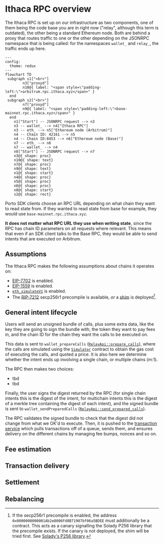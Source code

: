 # Ithaca RPC overview

The Ithaca RPC is set up on our infrastructure as two components, one of them being the code base you are in right now ("relay", although this term is outdated), the other being a standard Ethereum node. Both are behind a proxy that routes traffic to one or the other depending on the JSONRPC namespace that is being called: for the namespaces `wallet_` and `relay_`, the traffic ends up here.

```mermaid
---
config:
  theme: redux
---
flowchart TD
 subgraph s1["<br>"]
        n3["proxyd"]
        n10@{ label: "<span style=\"padding-left:\">arbitrum.rpc.ithaca.xyz</span>" }
  end
 subgraph s2["<br>"]
        n7["proxyd"]
        n9@{ label: "<span style=\"padding-left:\">base-mainnet.rpc.ithaca.xyz</span>" }
  end
    n1["Start"] -- JSONRPC request --> n3
    n3 -- wallet_ --> n4["Ithaca RPC"]
    n3 -- eth_ --> n5["Ethereum node (Arbitrum)"]
    n4 -- Chain ID: 42161 --> n5
    n4 -- Chain ID:8453 --> n6["Ethereum node (Base)"]
    n7 -- eth_ --> n6
    n7 -- wallet_ --> n4
    n8["Start"] -- JSONRPC request --> n7
    n3@{ shape: proc}
    n10@{ shape: text}
    n7@{ shape: proc}
    n9@{ shape: text}
    n1@{ shape: start}
    n4@{ shape: proc}
    n5@{ shape: proc}
    n6@{ shape: proc}
    n8@{ shape: start}
    s2@{ shape: rect}
```

Porto SDK clients choose an RPC URL depending on what chain they want to read state from. If they wanted to read state from base for example, they would use `base-mainnet.rpc.ithaca.xyz`.

**It does not matter what RPC URL they use when writing state**, since the RPC has chain ID parameters on all requests where relevant. This means that even if an SDK client talks to the Base RPC, they would be able to send intents that are executed on Arbitrum.

## Assumptions

The Ithaca RPC makes the following assumptions about chains it operates on:

- [EIP-7702](https://eips.ethereum.org/EIPS/eip-7702) is enabled.
- [EIP-1559](https://eips.ethereum.org/EIPS/eip-1559) is enabled.
- [`eth_simulateV1`](https://docs.chainstack.com/reference/arbitrum-simulatev1) is enabled.
- The [RIP-7212](https://github.com/ethereum/RIPs/blob/master/RIPS/rip-7212.md) secp256r1 precompile is available, *or* a [shim](https://vectorized.github.io/solady/#/utils/p256?id=p256) is deployed[^1].

## General intent lifecycle

Users will send an unsigned bundle of calls, plus some extra data, like the key they are going to sign the bundle with, the token they want to pay fees in, and the chain ID for the chain they want the calls to be executed on.

This data is sent to `wallet_prepareCalls` ([`RelayApi::prepare_calls`](#)), where the calls are simulated using the [`Simulator`](#) contract to obtain the gas cost of executing the calls, and quoted a price. It is also here we determine whether the intent ends up involving a single chain, or multiple chains (m:1).

The RPC then makes two choices: 

- tbd
- tbd

Finally, the user signs the digest returned by the RPC (for single chain intents this is the digest of the intent, for multichain intents this is the digest of a merkle tree containing the digest of each intent), and the signed bundle is sent to `wallet_sendPreparedCalls` ([`RelayApi::send_prepared_calls`](#)).

The RPC validates the signed bundle to check that the digest did not change from what we OK'd to execute. Then, it is pushed to the [transaction service](#) which pulls transactions off of a queue, sends them, and ensures delivery on the different chains by managing fee bumps, nonces and so on.

[^1]: If the secp256r1 precompile is enabled, the address `0x0000000000001Ab2e8006Fd8B71907bf06a5BDEE` must additionally be a contract. This acts as a canary signalling the Solady P256 library that the precompile exists. If the canary is not deployed, the shim will be tried first. See [Solady's P256 library](https://github.com/Vectorized/solady/blob/a096f4fb0f65d1c6d6677ea6b13e9d41cb0bf798/src/utils/P256.sol#L19-L25).

## Fee estimation

## Transaction delivery

## Settlement

## Rebalancing
